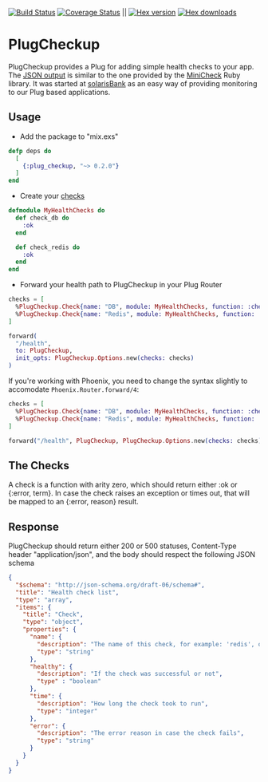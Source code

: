 [![Build Status](https://travis-ci.org/ggpasqualino/plug_checkup.svg?branch=master)](https://travis-ci.org/ggpasqualino/plug_checkup)
[![Coverage Status](https://coveralls.io/repos/github/ggpasqualino/plug_checkup/badge.svg?branch=master)](https://coveralls.io/github/ggpasqualino/plug_checkup?branch=master)
||
[![Hex version](https://img.shields.io/hexpm/v/plug_checkup.svg)](https://hex.pm/packages/plug_checkup)
[![Hex downloads](https://img.shields.io/hexpm/dt/plug_checkup.svg)](https://hex.pm/packages/plug_checkup)

# PlugCheckup

PlugCheckup provides a Plug for adding simple health checks to your app. The [JSON output](#response) is similar to the one provided by the [MiniCheck](https://github.com/workshare/mini-check) Ruby library. It was started at [solarisBank](https://www.solarisbank.de/en/) as an easy way of providing monitoring to our Plug based applications.

## Usage

- Add the package to "mix.exs"
```elixir
defp deps do
  [
    {:plug_checkup, "~> 0.2.0"}
  ]
end
```

- Create your [checks](#the-checks)
```elixir
defmodule MyHealthChecks do
  def check_db do
    :ok
  end

  def check_redis do
    :ok
  end
end
```

- Forward your health path to PlugCheckup in your Plug Router
```elixir
checks = [
  %PlugCheckup.Check{name: "DB", module: MyHealthChecks, function: :check_db},
  %PlugCheckup.Check{name: "Redis", module: MyHealthChecks, function: :check_redis}
]

forward(
  "/health",
  to: PlugCheckup,
  init_opts: PlugCheckup.Options.new(checks: checks)
)
```

If you're working with Phoenix, you need to change the syntax slightly to
accomodate `Phoenix.Router.forward/4`:

```elixir
checks = [
  %PlugCheckup.Check{name: "DB", module: MyHealthChecks, function: :check_db},
  %PlugCheckup.Check{name: "Redis", module: MyHealthChecks, function: :check_redis}
]

forward("/health", PlugCheckup, PlugCheckup.Options.new(checks: checks))
```

## The Checks
A check is a function with arity zero, which should return either :ok or {:error, term}. In case the check raises an exception or times out, that will be mapped to an {:error, reason} result.

## Response

PlugCheckup should return either 200 or 500 statuses, Content-Type header "application/json", and the body should respect the following JSON schema
```json
{
  "$schema": "http://json-schema.org/draft-06/schema#",
  "title": "Health check list",
  "type": "array",
  "items": {
    "title": "Check",
    "type": "object",
    "properties": {
      "name": {
        "description": "The name of this check, for example: 'redis', or 'postgres'",
        "type": "string"
      },
      "healthy": {
        "description": "If the check was successful or not",
        "type" : "boolean"
      },
      "time": {
        "description": "How long the check took to run",
        "type": "integer"
      },
      "error": {
        "description": "The error reason in case the check fails",
        "type": "string"
      }
    }
  }
}
```
